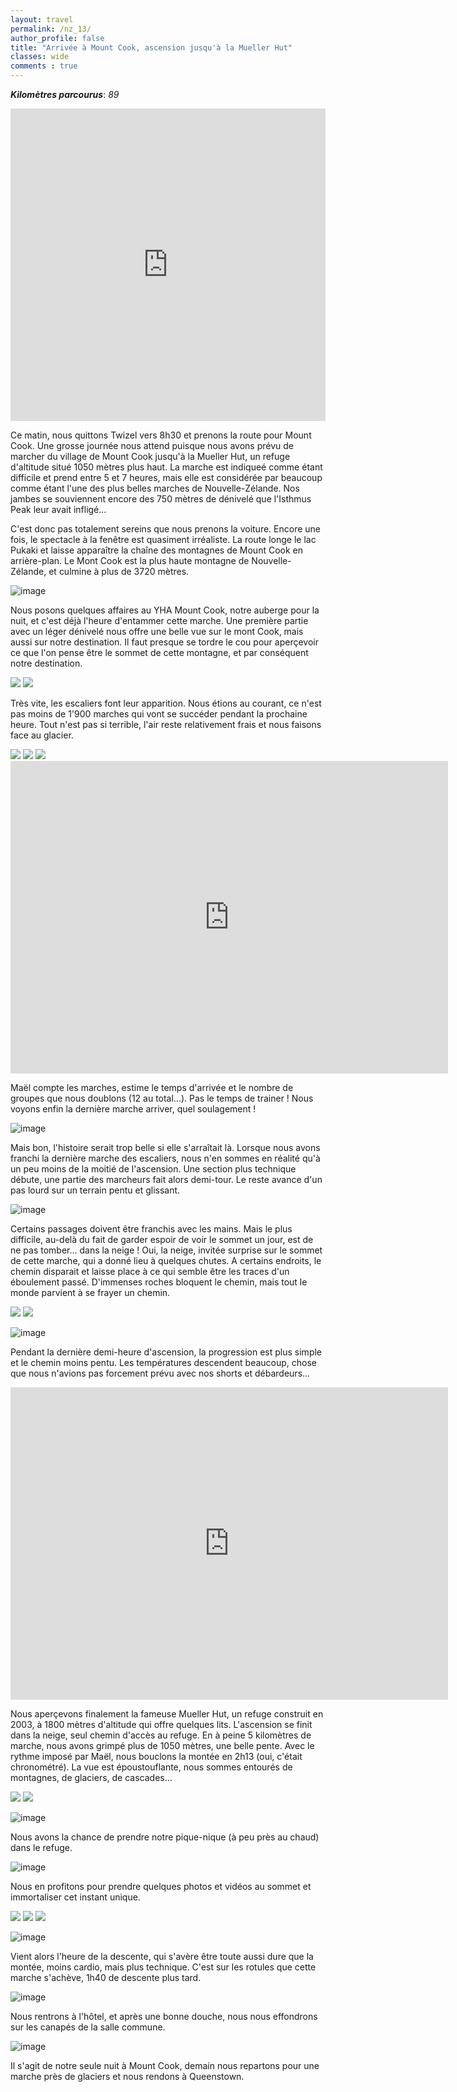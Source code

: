 ```yaml
---
layout: travel
permalink: /nz_13/
author_profile: false
title: "Arrivée à Mount Cook, ascension jusqu'à la Mueller Hut"
classes: wide
comments : true
---
```


<!-- jQuery 1.8 or later, 33 KB -->
<script src="https://ajax.googleapis.com/ajax/libs/jquery/1.11.1/jquery.min.js"></script>

<!-- Fotorama from CDNJS, 19 KB -->
<link  href="https://cdnjs.cloudflare.com/ajax/libs/fotorama/4.6.4/fotorama.css" rel="stylesheet">
<script src="https://cdnjs.cloudflare.com/ajax/libs/fotorama/4.6.4/fotorama.js"></script>

***Kilomètres parcourus***: *89*

<iframe src="https://www.google.com/maps/d/u/0/embed?mid=1CHlMAcslGayxZ1y6xBphDwYonjL5g-lF" width="100%" height="500" frameBorder="0"></iframe>

<br>

Ce matin, nous quittons Twizel vers 8h30 et prenons la route pour Mount Cook. Une grosse journée nous attend puisque nous avons prévu de marcher du village de Mount Cook jusqu'à la Mueller Hut, un refuge d'altitude situé 1050 mètres plus haut. La marche est indiqueé comme étant difficile et prend entre 5 et 7 heures, mais elle est considérée par beaucoup comme étant l'une des plus belles marches de Nouvelle-Zélande. Nos jambes se souviennent encore des 750 mètres de dénivelé que l'Isthmus Peak leur avait infligé...

C'est donc pas totalement sereins que nous prenons la voiture. Encore une fois, le spectacle à la fenêtre est quasiment irréaliste. La route longe le lac Pukaki et laisse apparaître la chaîne des montagnes de Mount Cook en arrière-plan. Le Mont Cook est la plus haute montagne de Nouvelle-Zélande, et culmine à plus de 3720 mètres.

![image](https://drive.google.com/uc?id=1-8MNSnivaX679_3oi4_0lYRf8NRRcktI)

Nous posons quelques affaires au YHA Mount Cook, notre auberge pour la nuit, et c'est déjà l'heure d'entammer cette marche. Une première partie avec un léger dénivelé nous offre une belle vue sur le mont Cook, mais aussi sur notre destination. Il faut presque se tordre le cou pour aperçevoir ce que l'on pense être le sommet de cette montagne, et par conséquent notre destination.

<div class="fotorama">
  <img src="https://drive.google.com/uc?id=1gGpysN4SQBOGKucKU6eAB1Wz1tf5ik7-">
  <img src="https://drive.google.com/uc?id=1I6cvnrDxZSVeD9KlC7k4XP-t1UkEs77w">
</div>

Très vite, les escaliers font leur apparition. Nous étions au courant, ce n'est pas moins de 1'900 marches qui vont se succéder pendant la prochaine heure. Tout n'est pas si terrible, l'air reste relativement frais et nous faisons face au glacier.

<div class="fotorama">
  <img src="https://drive.google.com/uc?id=1xunJhdHYVA21C4uydsYA8kC38fihqEYT">
  <img src="https://drive.google.com/uc?id=1YTUfHoZ6VqP8OatmM9MLEYrFMTXDtNKg">
  <img src="https://drive.google.com/uc?id=12lMlFD-G51rJ2765aIzZl5RLhh8zGwJW">
</div>

<iframe width="700" height="500" src="https://www.youtube.com/embed/oNp8tRW_jAk" frameborder="0" allow="accelerometer; autoplay; encrypted-media; gyroscope; picture-in-picture" allowfullscreen></iframe>

<br>

Maël compte les marches, estime le temps d'arrivée et le nombre de groupes que nous doublons (12 au total...). Pas le temps de trainer ! Nous voyons enfin la dernière marche arriver, quel soulagement !

![image](https://drive.google.com/uc?id=1HNz_AtCMZ2AD1ypzaJaKxDM7v5Y0_ZVw)

Mais bon, l'histoire serait trop belle si elle s'arraîtait là. Lorsque nous avons franchi la dernière marche des escaliers, nous n'en sommes en réalité qu'à un peu moins de la moitié de l'ascension. Une section plus technique débute, une partie des marcheurs fait alors demi-tour. Le reste avance d'un pas lourd sur un terrain pentu et glissant. 

![image](https://drive.google.com/uc?id=1_XBA5EuokATppK126Edn__3QNYoLYaIU)

Certains passages doivent être franchis avec les mains. Mais le plus difficile, au-delà du fait de garder espoir de voir le sommet un jour, est de ne pas tomber... dans la neige ! Oui, la neige, invitée surprise sur le sommet de cette marche, qui a donné lieu à quelques chutes. A certains endroits, le chemin disparait et laisse place à ce qui semble être les traces d'un éboulement passé. D'immenses roches bloquent le chemin, mais tout le monde parvient à se frayer un chemin.

<div class="fotorama">
  <img src="https://drive.google.com/uc?id=1yxbAWwT0xlzB16b4UodOz5UlMBgNwxgJ">
  <img src="https://drive.google.com/uc?id=1v8DH3pZvfDRbatX2lyPNgB23WsZqbPlL">
</div>

![image](https://drive.google.com/uc?id=1TDrnnHqQrU5hISqNDSowmfqNh00RPRcJ)

Pendant la dernière demi-heure d'ascension, la progression est plus simple et le chemin moins pentu. Les températures descendent beaucoup, chose que nous n'avions pas forcement prévu avec nos shorts et débardeurs... 

<iframe width="700" height="500" src="https://www.youtube.com/embed/IEp9XnoWzzs" frameborder="0" allow="accelerometer; autoplay; encrypted-media; gyroscope; picture-in-picture" allowfullscreen></iframe>

<br>

Nous aperçevons finalement la fameuse Mueller Hut, un refuge construit en 2003, à 1800 mètres d'altitude qui offre quelques lits. L'ascension se finit dans la neige, seul chemin d'accès au refuge. En à peine 5 kilomètres de marche, nous avons grimpé plus de 1050 mètres, une belle pente. Avec le rythme imposé par Maël, nous bouclons la montée en 2h13 (oui, c'était chronométré). La vue est époustouflante, nous sommes entourés de montagnes, de glaciers, de cascades...

<div class="fotorama">
  <img src="https://drive.google.com/uc?id=1cLZ6CvD-G93X-nl_mrUZyFc6z6pi6yok">
  <img src="https://drive.google.com/uc?id=1n_f4-MuDSv4dWOMmZMxFpSjnIO3UNgPq">
</div>

![image](https://drive.google.com/uc?id=1WRNU6ZIUwu9zKGHkOwbfEI_x_GY1EbHb)

Nous avons la chance de prendre notre pique-nique (à peu près au chaud) dans le refuge.

![image](https://drive.google.com/uc?id=1q0Szv0FprOK0F-UQFgvxcxt6sh_eTCZ_)

Nous en profitons pour prendre quelques photos et vidéos au sommet et immortaliser cet instant unique.

<div class="fotorama">
  <img src="https://drive.google.com/uc?id=1_RdrdEV6fchqePtlkckzhya6odFlG1MX">
  <img src="https://drive.google.com/uc?id=1ggsA5C2AeUv9V_FSp0lEv7bNg3OF9cKC">
  <img src="https://drive.google.com/uc?id=1q8bx36IG2CQ_Kfc12dLJdozOrLkBHLMk">
</div>

![image](https://drive.google.com/uc?id=161-3O2ak8jnQA7dfRsYz587kvwqgt9X8)

Vient alors l'heure de la descente, qui s'avère être toute aussi dure que la montée, moins cardio, mais plus technique. C'est sur les rotules que cette marche s'achève, 1h40 de descente plus tard.

![image](https://drive.google.com/uc?id=1XcadSFiWVSTlfnMX44jq4_PYMNkbAZSJ)

Nous rentrons à l'hôtel, et après une bonne douche, nous nous effondrons sur les canapés de la salle commune.

![image](https://drive.google.com/uc?id=1ZNA9iTnOaQjfUeTEFjDF9jMasYE5nyP4)

Il s'agit de notre seule nuit à Mount Cook, demain nous repartons pour une marche près de glaciers et nous rendons à Queenstown.
